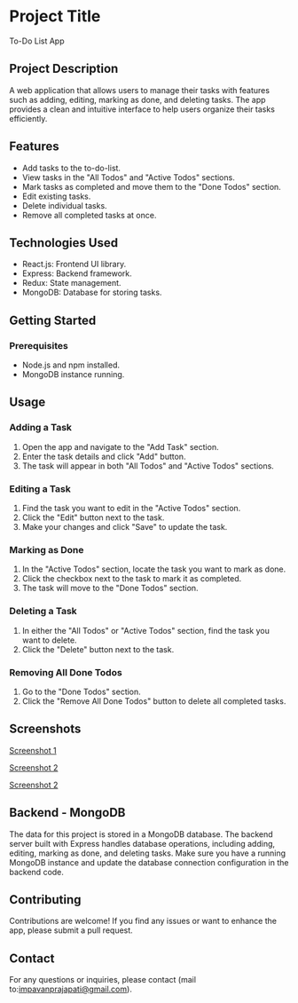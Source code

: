 # Project Title

To-Do List App

## Project Description

A web application that allows users to manage their tasks with features such as adding, editing, marking as done, and deleting tasks. The app provides a clean and intuitive interface to help users organize their tasks efficiently.

## Features

- Add tasks to the to-do-list.
- View tasks in the "All Todos" and "Active Todos" sections.
- Mark tasks as completed and move them to the "Done Todos" section.
- Edit existing tasks.
- Delete individual tasks.
- Remove all completed tasks at once.

## Technologies Used

- React.js: Frontend UI library.
- Express: Backend framework.
- Redux: State management.
- MongoDB: Database for storing tasks.

## Getting Started

### Prerequisites

- Node.js and npm installed.
- MongoDB instance running.

## Usage

### Adding a Task

1. Open the app and navigate to the "Add Task" section.
2. Enter the task details and click "Add" button.
3. The task will appear in both "All Todos" and "Active Todos" sections.

### Editing a Task

1. Find the task you want to edit in the "Active Todos" section.
2. Click the "Edit" button next to the task.
3. Make your changes and click "Save" to update the task.

### Marking as Done

1. In the "Active Todos" section, locate the task you want to mark as done.
2. Click the checkbox next to the task to mark it as completed.
3. The task will move to the "Done Todos" section.

### Deleting a Task

1. In either the "All Todos" or "Active Todos" section, find the task you want to delete.
2. Click the "Delete" button next to the task.

### Removing All Done Todos

1. Go to the "Done Todos" section.
2. Click the "Remove All Done Todos" button to delete all completed tasks.

## Screenshots

[Screenshot 1](/screenshot/s1.png)

[Screenshot 2](/screenshot/s2.png)

[Screenshot 2](/screenshot/s3.png)


## Backend - MongoDB

The data for this project is stored in a MongoDB database. The backend server built with Express handles database operations, including adding, editing, marking as done, and deleting tasks. Make sure you have a running MongoDB instance and update the database connection configuration in the backend code.

## Contributing

Contributions are welcome! If you find any issues or want to enhance the app, please submit a pull request.

## Contact

For any questions or inquiries, please contact (mail to:impavanprajapati@gmail.com).
